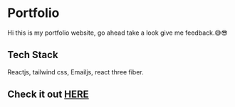 # Portfolio
Hi this is my portfolio website, go ahead take a look give me feedback.😅😎
## Tech Stack
Reactjs, tailwind css, Emailjs, react three fiber.
## Check it out [HERE](https://abhinav-chdhary.github.io/my-portfolio/)
